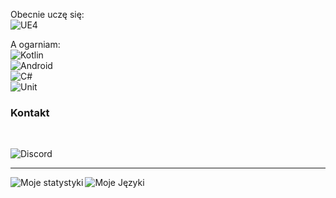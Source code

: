Obecnie uczę się:
<br>
![UE4](https://img.shields.io/badge/UE4-000000?style=for-the-badge&logo=Unreal-Engine&logoColor=white)

A ogarniam: 
<br>
![Kotlin](https://img.shields.io/badge/Kotlin-000000?style=for-the-badge&logo=Kotlin&logoColor=white)
<br>
![Android](https://img.shields.io/badge/Android-000000?style=for-the-badge&logo=Android&logoColor=white)
<br>
![C#](https://img.shields.io/badge/c%23-000000?style=for-the-badge&logo=c-sharp&logoColor=white)
<br>
![Unit](https://img.shields.io/badge/unity-000000?style=for-the-badge&logo=unity&logoColor=white)

### Kontakt
<br>

![Discord](https://img.shields.io/badge/Discord-Kamil%236904-brightgreen?style=for-the-badge&logo=Discord&logoColor=white)
<br>

---

<img align="left" alt="Moje statystyki" src="https://github-readme-stats.vercel.app/api?username=KamilKurde&hide=stars,prs,issues&show_icons=true"/>
<img align="left" alt="Moje Języki" src="https://github-readme-stats.vercel.app/api/top-langs/?username=KamilKurde&hide=javascript&layout=compact"/>
